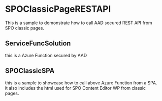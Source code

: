 # SPOClassicPageRESTAPI

This is a sample to demonstrate how to call AAD secured REST API from SPO classic pages. 

## ServiceFuncSolution
this is a Azure Function secured by AAD

## SPOClassicSPA
this is a sample to showcase how to call above Azure Function from a SPA. it also includes the html used for SPO Content Editor WP from classic pages. 
